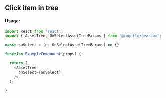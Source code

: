 ## Click item in tree 

<!-- STORY -->

#### Usage:

```typescript jsx
import React from 'react';
import { AssetTree, OnSelectAssetTreeParams } from '@cognite/gearbox';

const onSelect = (e: OnSelectAssetTreeParams) => {}

function ExampleComponent(props) {

  return (
    <AssetTree
      onSelect={onSelect}
    />
  );

}
```
